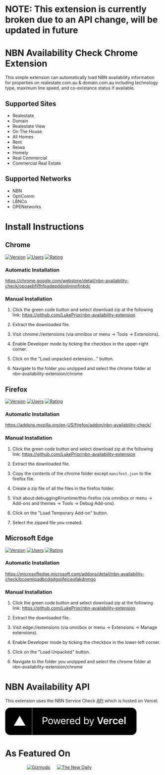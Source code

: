 # NOTE: This extension is currently broken due to an API change, will be updated in future

# NBN Availability Check Chrome Extension

This simple extension can automatically load NBN availability information for properties on realestate.com.au & domain.com.au including technology type, maximum line speed, and co-existance status if available.

## Supported Sites

- Realestate
- Domain
- Realestate View
- On The House
- All Homes
- Rent
- Reiwa
- Homely
- Real Commercial
- Commercial Real Estate

## Supported Networks

- NBN
- OptiComm
- LBNCo
- OPENetworks

# Install Instructions

## Chrome

[![Version](https://img.shields.io/chrome-web-store/v/opoaebfilfhfpadepddodjnjnofjnbdc?style=for-the-badge)](https://chrome.google.com/webstore/detail/nbn-availability-check/opoaebfilfhfpadepddodjnjnofjnbdc)
[![Users](https://img.shields.io/chrome-web-store/users/opoaebfilfhfpadepddodjnjnofjnbdc?style=for-the-badge)](https://chrome.google.com/webstore/detail/nbn-availability-check/opoaebfilfhfpadepddodjnjnofjnbdc)
[![Rating](https://img.shields.io/chrome-web-store/rating/opoaebfilfhfpadepddodjnjnofjnbdc?style=for-the-badge)](https://chrome.google.com/webstore/detail/nbn-availability-check/opoaebfilfhfpadepddodjnjnofjnbdc/reviews)

### Automatic Installation

https://chrome.google.com/webstore/detail/nbn-availability-check/opoaebfilfhfpadepddodjnjnofjnbdc

### Manual Installation

1. Click the green code button and select download zip at the following link: https://github.com/LukePrior/nbn-availability-extension

2. Extract the downloaded file.

3. Visit chrome://extensions (via omnibox or menu -> Tools -> Extensions).

4. Enable Developer mode by ticking the checkbox in the upper-right corner.

5. Click on the "Load unpacked extension..." button.

6. Navigate to the folder you unzipped and select the chrome folder at nbn-availability-extension/chrome

## Firefox

[![Version](https://img.shields.io/amo/v/nbn-availability-check?style=for-the-badge)](https://addons.mozilla.org/en-US/firefox/addon/nbn-availability-check/versions/)
[![Users](https://img.shields.io/amo/users/nbn-availability-check?style=for-the-badge)](https://addons.mozilla.org/en-US/firefox/addon/nbn-availability-check/)
[![Rating](https://img.shields.io/amo/rating/nbn-availability-check?style=for-the-badge)](https://addons.mozilla.org/en-US/firefox/addon/nbn-availability-check/reviews/)

### Automatic Installation

https://addons.mozilla.org/en-US/firefox/addon/nbn-availability-check/

### Manual Installation

1. Click the green code button and select download zip at the following link: https://github.com/LukePrior/nbn-availability-extension

2. Extract the downloaded file.

3. Copy the contents of the chrome folder except `manifest.json` to the firefox file.

4. Create a zip file of all the files in the firefox folder.

5. Visit about:debugging#/runtime/this-firefox (via omnibox or menu -> Add-ons and themes -> Tools -> Debug Add-ons).

6. Click on the "Load Temporary Add-on" button.

7. Select the zipped file you created.

## Microsoft Edge

[![Version](https://img.shields.io/badge/dynamic/json?label=edge%20add-on&prefix=v&query=%24.version&url=https%3A%2F%2Fmicrosoftedge.microsoft.com%2Faddons%2Fgetproductdetailsbycrxid%2Fbcoemipadbcdgdgoijfejceofakdnmgo&style=for-the-badge&color=orange)](https://microsoftedge.microsoft.com/addons/detail/nbn-availability-check/bcoemipadbcdgdgoijfejceofakdnmgo)
[![Users](https://img.shields.io/badge/dynamic/json?label=users&query=%24.activeInstallCount&url=https%3A%2F%2Fmicrosoftedge.microsoft.com%2Faddons%2Fgetproductdetailsbycrxid%2Fbcoemipadbcdgdgoijfejceofakdnmgo&style=for-the-badge)](https://microsoftedge.microsoft.com/addons/detail/nbn-availability-check/bcoemipadbcdgdgoijfejceofakdnmgo)
[![Rating](https://img.shields.io/badge/dynamic/json?label=rating&suffix=/5&query=%24.averageRating&url=https%3A%2F%2Fmicrosoftedge.microsoft.com%2Faddons%2Fgetproductdetailsbycrxid%2Fbcoemipadbcdgdgoijfejceofakdnmgo&style=for-the-badge&color=green)](https://microsoftedge.microsoft.com/addons/detail/nbn-availability-check/bcoemipadbcdgdgoijfejceofakdnmgo)

### Automatic Installation

https://microsoftedge.microsoft.com/addons/detail/nbn-availability-check/bcoemipadbcdgdgoijfejceofakdnmgo

### Manual Installation

1. Click the green code button and select download zip at the following link: https://github.com/LukePrior/nbn-availability-extension

2. Extract the downloaded file.

3. Visit edge://extensions (via omnibox or menu -> Extensions -> Manage extensions).

4. Enable Developer mode by ticking the checkbox in the lower-left corner.

5. Click on the "Load Unpacked" button.

6. Navigate to the folder you unzipped and select the chrome folder at nbn-availability-extension/chrome

# NBN Availability API

This extension uses the NBN Service Check [API](https://github.com/LukePrior/nbn-service-check) which is hosted on Vercel.

[![Powered by Vercel](https://raw.githubusercontent.com/LukePrior/nbn-availability-extension/main/powered-by-vercel.svg)](https://vercel.com/)

# As Featured On

<p float="left" style="margin-left: 5em;">
  <a href="https://www.gizmodo.com.au/2022/02/nbn-browser-extension/"><img src="https://i.kinja-img.com/gawker-media/image/upload/ek6rmm21v7hlavuelxnq.jpg" alt="Gizmodo" width="192" height="108"></a>
  &emsp;
  <a href="https://thenewdaily.com.au/finance/property/2022/02/09/real-estate-nbn-browser-extension/"><img src="https://thenewdaily.com.au/wp-content/uploads/2016/07/TND-facebook2-960x600.png" alt="The New Daily" width="192" height="108"></a>
</p>
